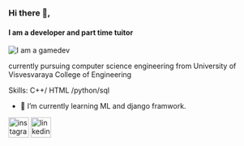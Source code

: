 ### Hi there 👋, 
#### I am a developer and part time tuitor
![I am a gamedev](https://www.kyivsoftsolutions.com/wp-content/uploads/2020/08/python-development-banner.png)

currently pursuing computer science engineering from University of Visvesvaraya College of Engineering

Skills: C++/ HTML /python/sql

- 🔭 I’m currently learning ML and django framwork.


 [<img src='https://cdn.jsdelivr.net/npm/simple-icons@3.0.1/icons/instagram.svg' alt='instagram' height='40'>](https://www.instagram.com/syedahmed3791/)
[<img src='https://cdn.jsdelivr.net/npm/simple-icons@3.0.1/icons/linkedin.svg' alt='linkedin' height='40'>](https://www.linkedin.com/in/syed-ahmed-32697a221/)
